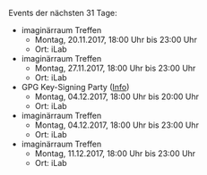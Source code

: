 Events der nächsten 31 Tage:

- imaginärraum Treffen
  - Montag, 20.11.2017, 18:00 Uhr bis 23:00 Uhr
  - Ort: iLab
- imaginärraum Treffen
  - Montag, 27.11.2017, 18:00 Uhr bis 23:00 Uhr
  - Ort: iLab
- GPG Key-Signing Party ([Info](https://imaginaerraum.de/wiki/Key-Signing_Party))
  - Montag, 04.12.2017, 18:00 Uhr bis 20:00 Uhr
  - Ort: iLab
- imaginärraum Treffen
  - Montag, 04.12.2017, 18:00 Uhr bis 23:00 Uhr
  - Ort: iLab
- imaginärraum Treffen
  - Montag, 11.12.2017, 18:00 Uhr bis 23:00 Uhr
  - Ort: iLab
